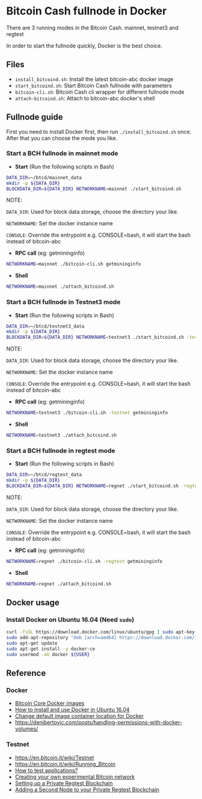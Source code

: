 # Bitcoin Cash fullnode in Docker

There are 3 running modes in the Bitcoin Cash.
mainnet, testnet3 and regtest

In order to start the fullnode quickly, Docker is the best choice.

## Files
* `install_bitcoind.sh`:  Install the latest bitcoin-abc docker image
* `start_bitcoind.sh`: Start Bitcoin Cash fullnode with parameters
* `bitcoin-cli.sh`: Bitcoin Cash cli wrapper for different fullnode mode
* `attach-bitcoind.sh`: Attach to bitcoin-abc docker's shell

## Fullnode guide
First you need to install Docker first, then run `./install_bitcoind.sh` once.
After that you can choose the mode you like.

### Start a BCH fullnode in mainnet mode
* __Start__ (Run the following scripts in Bash)
```bash
DATA_DIR=~/btcd/mainnet_data
mkdir -p ${DATA_DIR}
BLOCKDATA_DIR=${DATA_DIR} NETWORKNAME=mainnet ./start_bitcoind.sh
```
NOTE:

`DATA_DIR`: Used for block data storage, choose the directory your like.

`NETWORKNAME`: Set the docker instance name

`CONSOLE`: Override the entrypoint e.g. CONSOLE=bash, it will start the bash instead of bitcoin-abc

* __RPC call__ (eg: getmininginfo)
```bash
NETWORKNAME=mainnet ./bitcoin-cli.sh getmininginfo
```

* __Shell__
```bash
NETWORKNAME=mainnet ./attach_bitcoind.sh
```

### Start a BCH fullnode in Testnet3 mode
* __Start__ (Run the following scripts in Bash)
```bash
DATA_DIR=~/btcd/testnet3_data
mkdir -p ${DATA_DIR}
BLOCKDATA_DIR=${DATA_DIR} NETWORKNAME=testnet3 ./start_bitcoind.sh -testnet
```
NOTE:

`DATA_DIR`: Used for block data storage, choose the directory your like.

`NETWORKNAME`: Set the docker instance name

`CONSOLE`: Override the entrypoint e.g. CONSOLE=bash, it will start the bash instead of bitcoin-abc

* __RPC call__ (eg: getmininginfo)
```bash
NETWORKNAME=testnet3 ./bitcoin-cli.sh -testnet getmininginfo
```

* __Shell__
```bash
NETWORKNAME=testnet3 ./attach_bitcoind.sh
```

### Start a BCH fullnode in regtest mode
* __Start__ (Run the following scripts in Bash)
```bash
DATA_DIR=~/btcd/regtest_data
mkdir -p ${DATA_DIR}
BLOCKDATA_DIR=${DATA_DIR} NETWORKNAME=regnet ./start_bitcoind.sh -regtest
```
NOTE:

`DATA_DIR`: Used for block data storage, choose the directory your like.

`NETWORKNAME`: Set the docker instance name

`CONSOLE`: Override the entrypoint e.g. CONSOLE=bash, it will start the bash instead of bitcoin-abc

* __RPC call__ (eg: getmininginfo)
```bash
NETWORKNAME=regnet ./bitcoin-cli.sh -regtest getmininginfo
```

* __Shell__
```bash
NETWORKNAME=regnet ./attach_bitcoind.sh
```

## Docker usage
### Install Docker on Ubuntu 16.04 (Need `sudo`)
```bash
curl -fsSL https://download.docker.com/linux/ubuntu/gpg | sudo apt-key add -
sudo add-apt-repository "deb [arch=amd64] https://download.docker.com/linux/ubuntu $(lsb_release -cs) stable"
sudo apt-get update
sudo apt-get install -y docker-ce
sudo usermod -aG docker ${USER}
```

## Reference
### Docker
* [Bitcoin Core Docker images](https://github.com/ruimarinho/docker-bitcoin-core)
* [How to install and use Docker in Ubuntu 16.04](https://www.digitalocean.com/community/tutorials/how-to-install-and-use-docker-on-ubuntu-16-04)
* [Change default image container location for Docker](https://sanenthusiast.com/change-default-image-container-location-docker/)
* https://denibertovic.com/posts/handling-permissions-with-docker-volumes/

### Testnet
* https://en.bitcoin.it/wiki/Testnet
* https://en.bitcoin.it/wiki/Running_Bitcoin
* [How to test applications?](https://bitcoinj.github.io/testing)
* [Creating your own experimental Bitcoin network](https://geraldkaszuba.com/creating-your-own-experimental-bitcoin-network/)
* [Setting up a Private Regtest Blockchain](https://samsclass.info/141/proj/pBitc1.htm)
* [Adding a Second Node to your Private Regtest Blockchain](https://samsclass.info/141/proj/pBitc2.htm)
